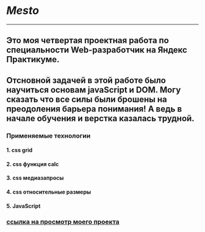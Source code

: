 # *Mesto*
----------
## Это моя четвертая проектная работа по специальности Web-разработчик на Яндекс Практикуме. 
## Отсновной задачей в этой работе было научиться основам javaScript и DOM. Могу сказать что все силы были брошены на преодоления барьера понимания! А ведь в начале обучения и верстка казалась трудной. 

### Применяемые технологии
#### 1. css grid
#### 2. css функция calc
#### 3. css медиазапросы
#### 4. css относительные размеры
#### 5. JavaScript
### [ссылка на просмотр моего проекта](https://sergeitolstikh.github.io/mesto/ "Mesto")